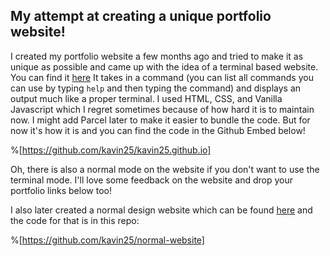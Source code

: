 ## My attempt at creating a unique portfolio website!

I created my portfolio website a few months ago and tried to make it as unique as possible and came up with the idea of a terminal based website. You can find it [here](https://kavin.me)
It takes in a command (you can list all commands you can use by typing `help` and then typing the command) and displays an output much like a proper terminal.
I used HTML, CSS, and Vanilla Javascript which I regret sometimes because of how hard it is to maintain now. I might add Parcel later to make it easier to bundle the code. But for now it's how it is and you can find the code in the Github Embed below!

%[https://github.com/kavin25/kavin25.github.io]

Oh, there is also a normal mode on the website if you don't want to use the terminal mode.
I'll love some feedback on the website and drop your portfolio links below too!

I also later created a normal design website which can be found [here](https://n.kavin.me) and the code for that is in this repo:

%[https://github.com/kavin25/normal-website]